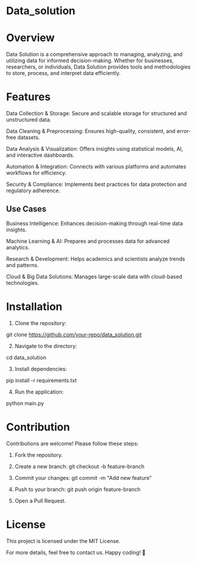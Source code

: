 # Data_solution
# Overview
Data Solution is a comprehensive approach to managing, analyzing, and utilizing data for informed decision-making. Whether for businesses, researchers, or individuals, Data Solution provides tools and methodologies to store, process, and interpret data efficiently.
# Features
Data Collection & Storage: Secure and scalable storage for structured and unstructured data.

Data Cleaning & Preprocessing: Ensures high-quality, consistent, and error-free datasets.

Data Analysis & Visualization: Offers insights using statistical models, AI, and interactive dashboards.

Automation & Integration: Connects with various platforms and automates workflows for efficiency.

Security & Compliance: Implements best practices for data protection and regulatory adherence.
## Use Cases
Business Intelligence: Enhances decision-making through real-time data insights.

Machine Learning & AI: Prepares and processes data for advanced analytics.

Research & Development: Helps academics and scientists analyze trends and patterns.

Cloud & Big Data Solutions: Manages large-scale data with cloud-based technologies.

# Installation
1. Clone the repository:

git clone https://github.com/your-repo/data_solution.git


2. Navigate to the directory:

cd data_solution


3. Install dependencies:

pip install -r requirements.txt


4. Run the application:

python main.py

# Contribution
Contributions are welcome! Please follow these steps:

1. Fork the repository.


2. Create a new branch: git checkout -b feature-branch


3. Commit your changes: git commit -m "Add new feature"


4. Push to your branch: git push origin feature-branch


5. Open a Pull Request.

# License
This project is licensed under the MIT License.

For more details, feel free to contact us. Happy coding! 🚀
